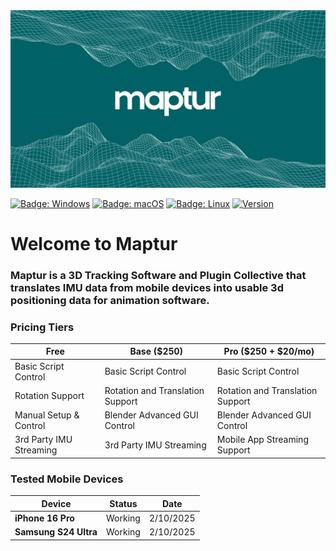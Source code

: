 <img src = "Assets/logo.png" />


[![Badge: Windows](https://img.shields.io/badge/os-Windows-blue)](#)
[![Badge: macOS](https://img.shields.io/badge/os-macOS-white)](#)
[![Badge: Linux](https://img.shields.io/badge/os-Linux-yellow)](#)
[![Version](https://img.shields.io/badge/version-1.0.0-darkgreen)](#)

# Welcome to Maptur

### Maptur is a 3D Tracking Software and Plugin Collective that translates IMU data from mobile devices into usable 3d positioning data for animation software.



### Pricing Tiers

Free                          | Base ($250)              | Pro ($250 + $20/mo)
----------------------------- | ----------------- | ---------
Basic Script Control          | Basic Script Control           | Basic Script Control
Rotation Support             | Rotation and Translation Support           | Rotation and Translation Support
Manual Setup & Control            | Blender Advanced GUI Control           | Blender Advanced GUI Control
3rd Party IMU Streaming            | 3rd Party IMU Streaming           | Mobile App Streaming Support



### Tested Mobile Devices

Device                        | Status            | Date
----------------------------- | ----------------- | ---------
**iPhone 16 Pro**             | Working           | 2/10/2025
**Samsung S24 Ultra**         | Working           | 2/10/2025
